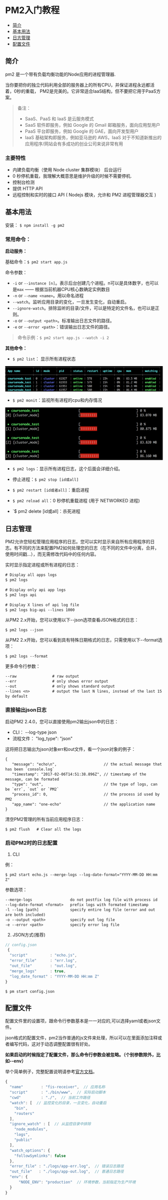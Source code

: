 # PM2入门教程

- [简介](#简介)
- [基本用法](#基本用法)
- [日志管理](#日志管理)
- [配置文件](#配置文件)

## 简介

pm2 是一个带有负载均衡功能的Node应用的进程管理器.

当你要把你的独立代码利用全部的服务器上的所有CPU，并保证进程永远都活着，0秒的重载， PM2是完美的。它非常适合IaaS结构，但不要把它用于PaaS方案。

> 备注：
> - SaaS、PaaS 和 IaaS 是云服务模式
> - SaaS 软件即服务，例如 Google 的 Gmail 邮箱服务，面向应用型用户
> - PaaS 平台即服务，例如 Google 的 GAE，面向开发型用户
> - IaaS 基础架构即服务，例如亚马逊的 AWS，IaaS 对于不知道新推出的应用程序/网站会有多成功的创业公司来说非常有用

### 主要特性
- 内建负载均衡（使用 Node cluster 集群模块）
后台运行
- 0 秒停机重载，我理解大概意思是维护升级的时候不需要停机.
- 控制台检测
- 提供 HTTP API
- 远程控制和实时的接口 API ( Nodejs 模块，允许和 PM2 进程管理器交互 )

## 基本用法

安装： `$ npm install -g pm2`

### 常用命令：

**启动服务：**

基础命令：`$ pm2 start app.js`

命令参数：
- `-i` or `--instance [n]`。表示后台创建几个进程。n可以是具体数字，也可以是`max` —— 根据当前机器CPU核心数确定实例数目
- `-n` or `--name <name>`。用以命名进程
- `--watch`。监听应用目录的变化，一旦发生变化，自动重启。
- `--ignore-watch`。排除监听的目录/文件，可以是特定的文件名，也可以是正则。
- `-o` or `--output <path>`。标准输出日志文件的路径。
- `-e` or `--error <path>`：错误输出日志文件的路径。

> 命令示例：`$ pm2 start app.js --watch -i 2`

**其他命令：**

-  `$ pm2 list`： 显示所有进程状态

![image](../images/pm2_list.png)

- `$ pm2 monit`：监视所有进程的cpu和内存情况

![image](../images/pm2_monit.png)

- `$ pm2 logs`：显示所有进程日志，这个后面会详细介绍。
- 停止进程：`$ pm2 stop [id或all] `
- `$ pm2 restart [id或者all]`：重启进程
- `$ pm2 reload all`：0 秒停机重载进程 (用于 NETWORKED 进程)

- `$ pm2 delete [id或all]：杀死进程

## 日志管理
PM2允许您轻松管理应用程序的日志。您可以实时显示来自所有应用程序的日志。有不同的方法来配置PM2如何处理您的日志（在不同的文件中分离，合并，使用时间戳...），而无需修改代码中的任何内容。

实时显示指定进程或所有进程的日志：
```
# Display all apps logs
$ pm2 logs

# Display only api app logs
$ pm2 logs api

# Display X lines of api log file
$ pm2 logs big-api --lines 1000
```
从PM2 2.x开始，您可以使用以下--json选项查看JSON格式的日志：

```
$ pm2 logs --json
```
从PM2 2.x开始，您可以看到具有特殊日期格式的日志，只需使用以下--format选项：
```
$ pm2 logs --format
```

更多命令行参数：
```
--raw                # raw output
--err                # only shows error output
--out                # only shows standard output
--lines <n>          # output the last N lines, instead of the last 15 by default
```

### 直接输出json日志

启动PM2 2.4.0，您可以直接使用pm2输出json中的日志：

- CLI： --log-type json
- 流程文件： "log_type": "json"

这将把日志输出为json对象err和out文件，看一个json对象的例子：
```
{
   "message": "echo\n",                     // the actual message that has been `console.log`
   "timestamp": "2017-02-06T14:51:38.896Z", // timestamp of the message, can be formated
   "type": "out",                           // the type of logs, can be `err`, `out` or `PM2`
   "process_id": 0,                         // the process id used by PM2
   "app_name": "one-echo"                   // the application name
}
```
清空PM2管理的所有当前应用程序日志：
```
$ pm2 flush   # Clear all the logs
```

### 启动PM2时的日志配置

1. CLI

例：
```
$ pm2 start echo.js --merge-logs --log-date-format="YYYY-MM-DD HH:mm Z"
```

参数选项：
```
--merge-logs                 do not postfix log file with process id
--log-date-format <format>   prefix logs with formated timestamp
-l --log [path]              specify entire log file (error and out are both included)
-o --output <path>           specify out log file
-e --error <path>            specify error log file
```
2. JSON方式(推荐)
```javascript
// config.json
 {
  "script"          : "echo.js",
  "error_file"      : "err.log",
  "out_file"        : "out.log",
  "merge_logs"      : true,
  "log_date_format" : "YYYY-MM-DD HH:mm Z"
}
```
```
$ pm start config.json
```

## 配置文件

配置文件里的设置项，跟命令行参数基本是一一对应的,可以选择yaml或者json文件。

json格式的配置文件，pm2当作普通的js文件来处理，所以可以在里面添加注释或者编写代码，这对于动态调整配置很有好处。

**如果启动的时候指定了配置文件，那么命令行参数会被忽略。（个别参数除外，比如--env）**

举个简单例子，完整配置说明请参考[官方文档](http://pm2.keymetrics.io/docs/usage/pm2-doc-single-page/)。
```javascript
{
  "name"        : "fis-receiver",  // 应用名称
  "script"      : "./bin/www",  // 实际启动脚本
  "cwd"         : "./",  // 当前工作路径
  "watch": [  // 监控变化的目录，一旦变化，自动重启
    "bin",
    "routers"
  ],
  "ignore_watch" : [  // 从监控目录中排除
    "node_modules",
    "logs",
    "public"
  ],
  "watch_options": {
    "followSymlinks": false
  },
  "error_file" : "./logs/app-err.log",  // 错误日志路径
  "out_file"   : "./logs/app-out.log",  // 普通日志路径
  "env": {
      "NODE_ENV": "production"  // 环境参数，当前指定为生产环境
  }
}
```

